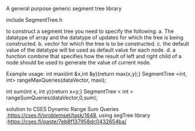 A general purpose generic segment tree library

include SegmentTree.h

to construct a segment tree you need to specify the following:
a. The datatype of array and the datatype of updates for which the tree is being constructed.
b. vector for which the tree is to be constructed.
c. the default value of the datatype will be used as default value for each node.
d. a function combine that specifies how the result of left and right child of a node
should be used to generate the value of current node.

Example usage:
int maxi(int &x,int &y){return max(x,y);}
SegmentTree <int, int> rangeMaxQueries(dataVector, maxi);

int sum(int x, int y){return x+y;}
SegmentTree < int > rangeSumQueries(dataVector,0,sum);

solution to CSES Dynamic Range Sum Queries ,https://cses.fi/problemset/task/1648, using segTree library :https://cses.fi/paste/7eb8f137958dc0432654ba/

